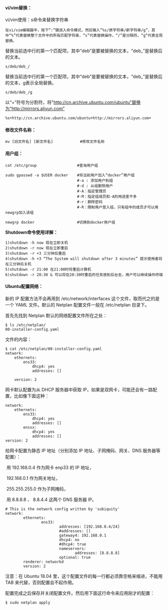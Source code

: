 #### vi/vim替换：

vi/vim使用：s命令来替换字符串

```
在vi/vim编辑器中，按下“:”键进入命令模式，然后输入“%s/原字符串/新字符串/g”，其中“%”代表替换整个文件中的所有匹配字符串，“s”代表替换操作，“/”是分隔符，“g”代表全局替换。
```



替换当前选中行的第一个匹配项，其中“deb”是要被替换的文本，“deb_”是替换后的文本。

```
s/deb/deb_/
```

替换当前选中行的第一个匹配项，其中“deb”是要被替换的文本，“deb_”是替换后的文本，g表示全局替换。

```
s/deb/deb_/g
```



以“+”符号为分割符，将"http://cn.archive.ubuntu.com/ubuntu"替换为“http://mirrors.aliyun.com”

```
%s+http://cn.archive.ubuntu.com/ubuntu+http://mirrors.aliyun.com+
```

#### 修改文件名称：

```
mv [旧文件名] [新文件名]			#修改文件名称
```





#### 用户组：

```
cat /etc/group					#查询用户组
```

```
sudo gpasswd -a $USER docker	#将当前用户加入“docker”用户组
								#-a : 添加用户到组
								#-d : 从组删除用户
								#-A：指定管理员
								#-M：指定组成员和-A的用途差不多
								#-r：删除密码
								#-R：限制用户登入组，只有组中的成员才可以用newgrp加入该组
```

```
newgrp docker					#切换到docker用户组
```





**Shutdown命令使用详解：**

```
1)shutdown -h now 现在立即关机
2)shutdown -r now 现在立即重启
3)shutdown -r +3 三分钟后重启
4)shutdown -h +3 “The System will shutdown after 3 minutes” 提示使用者将在三分钟后关机
5)shutdown -r 21:00 在21:00时将重启计算机
6)shutdown -r 20:30 & 可以将在20:30时重启的任务放到后台去，用户可以继续操作终端
```



#### Ubuntu配置网络：

新的 IP 配置方法不会再用到 /etc/network/interfaces 这个文件，取而代之的是一个 YAML 文件。默认的 Netplan 配置文件一般在 /etc/netplan 目录下。

首先先找到 Netplan 默认的网络配置文件所在之处：

```text
$ ls /etc/netplan/
00-installer-config.yaml
```

文件的内容：

```text
$ cat /etc/netplan/00-installer-config.yaml
network:
    ethernets:
        ens33:
            dhcp4: yes
            addresses: [] 	 
            
    version: 2
```

网卡默认配置为从 DHCP 服务器中获取 IP，如果是双网卡，可能还会有一路配置，比如像下面这种：

```text
network:
    ethernets:
        ens33:
            dhcp4: yes
            addresses: [] 
	  	ensxx:
            dhcp4: yes
            addresses: []
version: 2
```

给网卡配置为静态 IP 地址（分别添加 IP 地址、子网掩码、网关、DNS 服务器等配置）：

​	用 192.168.0.4 作为网卡 enp33 的 IP 地址，

​	192.168.0.1 作为网关地址，

​	255.255.255.0 作为子网掩码，

​	用 8.8.8.8 、 8.8.4.4 这两个 DNS 服务器 IP。

```text
# This is the network config written by 'subiquity'
network:
        ethernets:
                ens33:
                        addresses: [192.168.0.4/24]
                        #addresses: []
                        gateway4: 192.168.0.1
                        dhcp4: no
                        #dhcp4: true
                        nameservers:
                               addresses: [8.8.8.8]
                        optional: true
        renderer: networkd
        version: 2
```

注意：在 Ubuntu 18.04 里，这个配置文件的每一行都必须靠空格来缩进，不能用 TAB 来代替，否则配置会不起作用。



配置完成之后保存并关闭配置文件。然后用下面这行命令来应用刚才的配置：

```text
$ sudo netplan apply
```